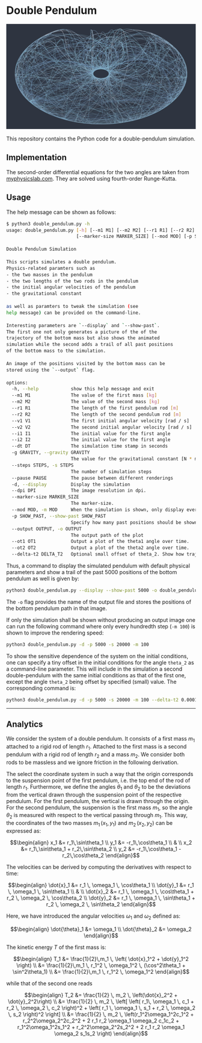 # Double Pendulum

![double-pendulum](double_pendulum.png)

This repository contains the Python code for a double-pendulum simulation.

## Implementation

The second-order differential equations for the two angles are taken from [myphysicslab.com](https://www.myphysicslab.com/pendulum/double-pendulum-en.html).
They are solved using fourth-order Runge-Kutta.

## Usage

The help message can be shown as follows:

```sh
$ python3 double_pendulum.py -h
usage: double_pendulum.py [-h] [--m1 M1] [--m2 M2] [--r1 R1] [--r2 R2] [--v1 V1] [--v2 V2] [--i1 I1] [--i2 I2] [--dt DT] [-g GRAVITY] [--steps STEPS] [--pause PAUSE] [-d] [--dpi DPI]
                          [--marker-size MARKER_SIZE] [--mod MOD] [-p SHOW_PAST] [--output OUTPUT] [--ot1 OT1] [--ot2 OT2] [--delta-t2 DELTA_T2]

Double Pendulum Simulation

This scripts simulates a double pendulum.
Physics-related paramters such as
- the two masses in the pendulum
- the two lengths of the two rods in the pendulum
- the initial angular velocities of the pendulum
- the gravitational constant

as well as paramters to tweak the simulation (see
help message) can be provided on the command-line.

Interesting parameters are `--display` and `--show-past`.
The first one not only generates a picture of the of the
trajectory of the bottom mass but also shows the animated
simulation while the second adds a trail of all past positions
of the bottom mass to the simulation.

An image of the positions visited by the bottom mass can be 
stored using the `--output` flag.

options:
  -h, --help            show this help message and exit
  --m1 M1               The value of the first mass [kg]
  --m2 M2               The value of the second mass [kg]
  --r1 R1               The length of the first pendulum rod [m]
  --r2 R2               The length of the second pendulum rod [m]
  --v1 V1               The first initial angular velocity [rad / s]
  --v2 V2               The second initial angular velocity [rad / s]
  --i1 I1               The initial value for the first angle
  --i2 I2               The initial value for the first angle
  --dt DT               The simulation time stamp in seconds
  -g GRAVITY, --gravity GRAVITY
                        The value for the gravitational constant [N * m^2 / kg^2]
  --steps STEPS, -s STEPS
                        The number of simulation steps
  --pause PAUSE         The pause between different renderings
  -d, --display         Display the simulation
  --dpi DPI             The image resolution in dpi.
  --marker-size MARKER_SIZE
                        The marker-size.
  --mod MOD, -m MOD     When the simulation is shown, only display every `mod` step
  -p SHOW_PAST, --show-past SHOW_PAST
                        Specify how many past positions should be shown in the tail
  --output OUTPUT, -o OUTPUT
                        The output path of the plot
  --ot1 OT1             Output a plot of the theta1 angle over time.
  --ot2 OT2             Output a plot of the theta2 angle over time.
  --delta-t2 DELTA_T2   Optional small offset of theta_2. Show how trajectories are sensible to initial conditions.
```

Thus, a command to display the simulated pendulum with default physical parameters
and show a trail of the past 5000 positions of the bottom pendulum as well is given by:

```sh
python3 double_pendulum.py --display --show-past 5000 -o double_pendulum.png
```

The `-o` flag provides the name of the output file and stores the positions of the bottom 
pendulum path in that image.

If only the simulation shall be shown without producing an output image one can run the following
command where only every hundredth step (`-m 100`) is shown to improve the rendering speed:

```sh
python3 double_pendulum.py -d -p 5000 -s 20000 -m 100
```

To show the sensitive dependence of the system on the initial conditions, one can specify a tiny offset
in the initial conditions for the angle `theta_2` as a command-line parameter. This will include in the
simulation a second double-pendulum with the same initial conditions as that of the first one, except the
angle `theta_2` being offset by specified (small) value. The corresponding command is:

```sh
python3 double_pendulum.py -d -p 5000 -s 20000 -m 100 --delta-t2 0.0001 -s 50000
```

---

## Analytics

We consider the system of a double pendulum. It consists of a first mass $m_1$ attached to a rigid rod
of length $r_1$. Attached to the first mass is a second pendulum with a rigid rod of length $r_2$ and
a mass $m_2$. We consider both rods to be massless and we ignore friction in the following derivation.

The select the coordinate system in such a way that the origin corresponds to the suspension point of the
first pendulum, i.e. the top end of the rod of length $r_1$. Furthermore, we define the angles $\theta_1$
and $\theta_2$ to be the deviations from the vertical drawn through the suspension point of the respective
pendulum. For the first pendulum, the vertical is drawn through the origin. For the second pendulum, the
suspension is the first mass $m_1$, so the angle $\theta_2$ is measured with respect to the vertical passing
through $m_1$. This way, the coordinates of the two masses $m_1\,(x_1, y_1)$ and $m_2\,(x_2, y_2)$ can be
expressed as:

```math
\begin{align}
    x_1 &= r_1\,\sin\theta_1 \\
    y_1 &= -r_1\,\cos\theta_1 \\
    & \\
    x_2 &= r_1\,\sin\theta_1 + r_2\,\sin\theta_2 \\
    y_2 &= -r_1\,\cos\theta_1 - r_2\,\cos\theta_2
\end{align}
```

The velocities can be derived by computing the derivatives with respect to time:

```math
\begin{align}
    \dot{x}_1 &= r_1 \, \omega_1 \, \cos\theta_1 \\
    \dot{y}_1 &= r_1 \, \omega_1 \, \sin\theta_1 \\
    & \\
    \dot{x}_2 &= r_1 \, \omega_1 \, \cos\theta_1 + r_2 \, \omega_2 \, \cos\theta_2 \\
    \dot{y}_2 &= r_1 \, \omega_1 \, \sin\theta_1 + r_2 \, \omega_2 \, \sin\theta_2
\end{align}
```

Here, we have introduced the angular velocities $\omega_1$ and $\omega_2$ defined as:

```math
\begin{align}
    \dot{\theta}_1 &= \omega_1 \\
    \dot{\theta}_2 &= \omega_2
\end{align}
```

The kinetic energy $T$ of the first mass is:

```math
\begin{align}
    T_1 &= \frac{1}{2}\,m_1 \, \left( \dot{x}_1^2 + \dot{y}_1^2 \right) \\
        &= \frac{1}{2}\,m_1 \, r_1^2 \, \omega_1^2 \, (\cos^2\theta_1 + \sin^2\theta_1) \\
        &= \frac{1}{2}\,m_1 \, r_1^2 \, \omega_1^2
\end{align}
```

while that of the second one reads

```math
\begin{align}
    T_2 &= \frac{1}{2} \, m_2 \, \left(\dot{x}_2^2 + \dot{y}_2^2\right) \\
        &= \frac{1}{2} \, m_2 \, \left[ \left( r_1\, \omega_1 \, c_1 + r_2 \, \omega_2 \, c_2 \right)^2 + \left( r_1 \, \omega_1 \, s_1 + r_2 \, \omega_2 \, s_2 \right)^2 \right] \\
        &= \frac{1}{2} \, m_2 \, \left(r_1^2\omega_1^2c_1^2 + r_2^2\omega_2^2c_2^2 + 2 r_1 r_2 \omega_1 \omega_2 c_1c_2
                                     + r_1^2\omega_1^2s_1^2 + r_2^2\omega_2^2s_2^2 + 2 r_1 r_2 \omega_1 \omega_2 s_1s_2 \right)
\end{align}
```
